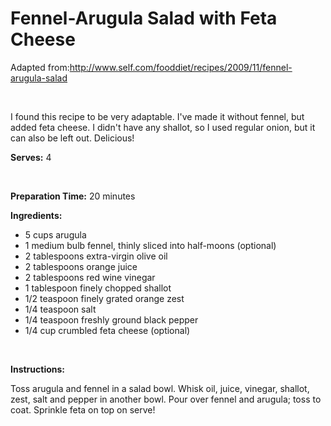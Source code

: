 Fennel-Arugula Salad with Feta Cheese
=====================================

Adapted from:http://www.self.com/fooddiet/recipes/2009/11/fennel-arugula-salad

 

I found this recipe to be very adaptable. I've made it without fennel, but added feta cheese. I didn't have any shallot, so I used regular onion, but it can also be left out. Delicious!

**Serves:** 4

 

**Preparation Time:** 20 minutes

**Ingredients:**

-   5 cups arugula
-   1 medium bulb fennel, thinly sliced into half-moons (optional)
-   2 tablespoons extra-virgin olive oil
-   2 tablespoons orange juice
-   2 tablespoons red wine vinegar
-   1 tablespoon finely chopped shallot
-   1/2 teaspoon finely grated orange zest
-   1/4 teaspoon salt
-   1/4 teaspoon freshly ground black pepper
-   1/4 cup crumbled feta cheese (optional)

 

**Instructions:**

Toss arugula and fennel in a salad bowl. Whisk oil, juice, vinegar, shallot, zest, salt and pepper in another bowl. Pour over fennel and arugula; toss to coat. Sprinkle feta on top on serve!

 
